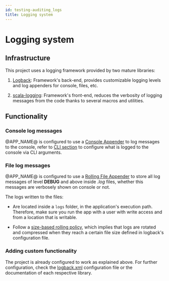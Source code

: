 ```yaml
---
id: testing-auditing_logs
title: Logging system
---
```


# Logging system

## Infrastructure

This project uses a logging framework provided by two mature libraries:

1. [Logback](http://logback.qos.ch/): Framework's back-end, provides customizable logging levels and log appenders for
   console, files, etc.

2. [scala-logging](https://github.com/lightbend/scala-logging): Framework's front-end, reduces the verbosity of logging
   messages from the code thanks to several macros and utilities.

## Functionality

### Console log messages

@APP_NAME@ is configured to use a [Console Appender](http://logback.qos.ch/manual/appenders.html#ConsoleAppender) to log
messages to the console, refer to [CLI section](/rdfshape-api/docs/api-usage/usage_cli) to configure what is logged to
the console via CLI arguments.

### File log messages

@APP_NAME@ is configured to use
a [Rolling File Appender](http://logback.qos.ch/manual/appenders.html#RollingFileAppender) to store all log messages of
level **DEBUG** and above inside _.log_ files, whether this messages are verbosely shown on console or not.

The logs written to the files:

- Are located inside a `logs` folder, in the application's execution path. Therefore, make sure you run the app with a
  user with write access and from a location that is writable.

- Follow a [size-based rolling policy](http://logback.qos.ch/manual/appenders.html#SizeBasedTriggeringPolicy), which
  implies that logs are rotated and compressed when they reach a certain file size defined in logback's configuration
  file.

### Adding custom functionality

The project is already configured to work as explained above. For further configuration, check
the [logback.xml](https://github.com/weso/rdfshape-api/blob/master/modules/server/src/main/resources/logback.xml)
configuration file or the documentation of each respective library.